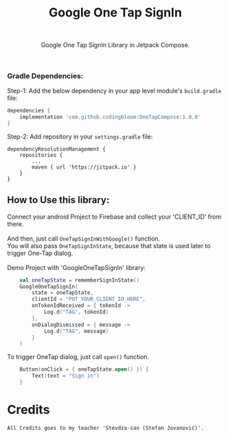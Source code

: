 <h1 align="center">Google One Tap SignIn</h1></br>

<p align="center">
Google One Tap SignIn Library in Jetpack Compose.
</p><br>

### Gradle Dependencies:

Step-1: Add the below dependency in your app level module's `build.gradle` file:
```gradle
dependencies {
    implementation 'com.github.codingbloom:OneTapCompose:1.0.0'
}
```
Step-2: Add repository in your `settings.gradle` file:
```
dependencyResolutionManagement {
    repositories {
        ...
        maven { url 'https://jitpack.io' }
    }
}
```
## How to Use this library:

Connect your android Project to Firebase and collect your 'CLIENT_ID' from there.</br></br>
And then, just call `OneTapSignInWithGoogle()` function.</br>
You will also pass `OneTapSignInState`, because that state is used later to trigger One-Tap dialog.</br></br>
Demo Project with 'GoogleOneTapSignIn' library:

```kotlin
    val oneTapState = rememberSignInState()
    GoogleOneTapSignIn(
        state = oneTapState,
        clientId = "PUT_YOUR_CLIENT_ID_HERE",
        onTokenIdReceived = { tokenId ->
            Log.d("TAG", tokenId)
        },
        onDialogDismissed = { message ->
            Log.d("TAG", message)
        }
    )
```

To trigger OneTap dialog, just call `open()` function.

```kotlin
    Button(onClick = { oneTapState.open() }) {
        Text(text = "Sign in")
    }
```

# Credits
```xml
All Credits goes to my teacher 'Stevdza-san (Stefan Jovanović)'.
```
